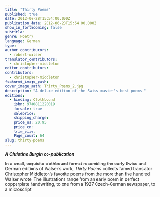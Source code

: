 ```yaml
---
title: "Thirty Poems"
published: true
date: 2012-06-28T15:54:00.000Z
publication_date: 2012-06-28T15:54:00.000Z
show_in_forthcoming: false
subtitle:
genre: Poetry
language: German
type:
author_contributors:
  - robert-walser
translator_contributors:
  - christopher-middleton
editor_contributors:
contributors:
  - christopher-middleton
featured_image_path:
cover_image_path: Thirty_Poems_2.jpg
description: "A deluxe edition of the Swiss master's best poems "
editions:
  - binding: Clothbound
    isbn: 9780811220019
    forsale: true
    saleprice:
    shipping_charge:
    price_us: 20.95
    price_cn:
    trim_size:
    Page_count: 64
slug: thirty-poems
---
```


**_A Christine Burgin co-publication_**

In a small, exquisite clothbound format resembling the early Swiss and German editions of Walser’s work, _Thirty Poems_ collects famed translator Christopher Middleton’s favorite poems from the more than five hundred Walser wrote. The illustrations range from an early poem in perfect copperplate handwriting, to one from a 1927 Czech-German newspaper, to a microscript.

